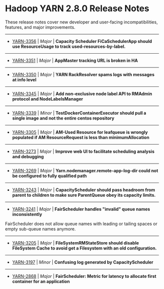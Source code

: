 # Hadoop YARN 2.8.0 Release Notes

These release notes cover new developer and user-facing incompatibilities, features, and major improvements.

---

* [YARN-3356](https://issues.apache.org/jira/browse/YARN-3356) | *Major* | **Capacity Scheduler FiCaSchedulerApp should use ResourceUsage to track used-resources-by-label.**
---

* [YARN-3351](https://issues.apache.org/jira/browse/YARN-3351) | *Major* | **AppMaster tracking URL is broken in HA**
---

* [YARN-3350](https://issues.apache.org/jira/browse/YARN-3350) | *Major* | **YARN RackResolver spams logs with messages at info level**
---

* [YARN-3345](https://issues.apache.org/jira/browse/YARN-3345) | *Major* | **Add non-exclusive node label API to RMAdmin protocol and NodeLabelsManager**
---

* [YARN-3339](https://issues.apache.org/jira/browse/YARN-3339) | *Minor* | **TestDockerContainerExecutor should pull a single image and not the entire centos repository**
---

* [YARN-3305](https://issues.apache.org/jira/browse/YARN-3305) | *Major* | **AM-Used Resource for leafqueue is wrongly populated if AM ResourceRequest is less than minimumAllocation**
---

* [YARN-3273](https://issues.apache.org/jira/browse/YARN-3273) | *Major* | **Improve web UI to facilitate scheduling analysis and debugging**
---

* [YARN-3269](https://issues.apache.org/jira/browse/YARN-3269) | *Major* | **Yarn.nodemanager.remote-app-log-dir could not be configured to fully qualified path**
---

* [YARN-3243](https://issues.apache.org/jira/browse/YARN-3243) | *Major* | **CapacityScheduler should pass headroom from parent to children to make sure ParentQueue obey its capacity limits.**
---

* [YARN-3241](https://issues.apache.org/jira/browse/YARN-3241) | *Major* | **FairScheduler handles "invalid" queue names inconsistently**

FairScheduler does not allow queue names with leading or tailing spaces or empty sub-queue names anymore.

---

* [YARN-3205](https://issues.apache.org/jira/browse/YARN-3205) | *Major* | **FileSystemRMStateStore should disable FileSystem Cache to avoid get a Filesystem with an old configuration.**
---

* [YARN-3197](https://issues.apache.org/jira/browse/YARN-3197) | *Minor* | **Confusing log generated by CapacityScheduler**
---

* [YARN-2868](https://issues.apache.org/jira/browse/YARN-2868) | *Major* | **FairScheduler: Metric for latency to allocate first container for an application**


